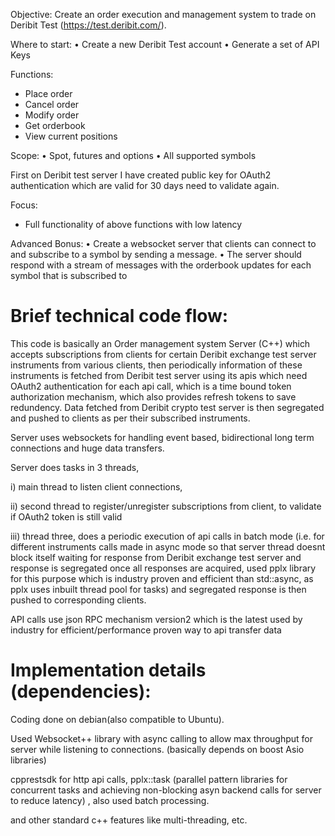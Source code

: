 Objective: Create an order execution and management system to trade on
Deribit Test (https://test.deribit.com/).

Where to start:
•⁠ ⁠Create a new Deribit Test
account
•⁠ ⁠Generate a set of API Keys

Functions:
- Place order
- Cancel order
- Modify order
- Get orderbook
- View current positions

Scope:
•⁠ ⁠Spot, futures and options
•⁠ ⁠All supported symbols

First on Deribit test server I have created public key for OAuth2 authentication which are valid for 30 days need to validate again.

Focus:
- Full functionality of above functions with low latency

Advanced Bonus:
•⁠ ⁠Create a websocket server that clients can connect to and subscribe to a symbol by sending a message.
•⁠ ⁠The server should respond with a stream of messages with the orderbook updates for each symbol that is
subscribed to

Brief technical code flow:
==========================
This code is basically an Order management system Server (C++) which accepts subscriptions from clients for certain Deribit exchange test server instruments from various clients, then periodically information of these instruments is fetched from Deribit test server using its apis which need OAuth2 authentication for each api call, which is a time bound token authorization mechanism, which also provides refresh tokens to save redundency. Data fetched from Deribit crypto test server is then segregated and pushed to clients as per their subscribed instruments. 

Server uses websockets for handling event based, bidirectional long term connections and huge data transfers.

Server does tasks in 3 threads, 

 i) main thread to listen client connections,

 ii) second thread to register/unregister subscriptions from client, to validate if OAuth2 token is still valid

iii) thread three, does a periodic execution of api calls in batch mode (i.e. for different instruments calls made in async mode so that server thread doesnt block itself waiting for 
     response from Deribit exchange test server and response is segregated once all responses are acquired, used pplx library for this purpose which is industry proven and efficient 
     than std::async, as pplx uses inbuilt thread pool for tasks) and segregated response is then pushed to corresponding clients.

API calls use json RPC mechanism version2 which is the latest used by industry for efficient/performance proven way to api transfer data

Implementation details (dependencies):
======================================
Coding done on debian(also compatible to Ubuntu).

Used Websocket++ library with async calling to allow max throughput for server while listening to connections. (basically depends on boost Asio libraries)

cpprestsdk for http api calls, pplx::task (parallel pattern libraries for concurrent tasks and achieving non-blocking asyn backend calls for server to reduce latency) , also used batch processing. 

and other standard c++ features like multi-threading, etc.
